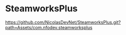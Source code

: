 # SteamworksPlus
 
https://github.com/NicolasDevNet/SteamworksPlus.git?path=Assets/com.nfodev.steamworksplus
